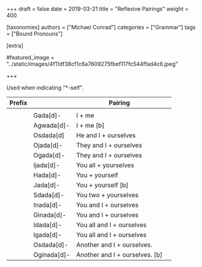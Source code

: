 +++
draft = false
date = 2019-03-21
title = "Reflexive Pairings"
weight = 400

[taxonomies]
authors = ["Michael Conrad"]
categories = ["Grammar"]
tags = ["Bound Pronouns"]

[extra]

#featured_image = "../static/images/4f11df38cf1c6a7609275fbef117fc544ffad4c6.jpeg"

+++

Used when indicating "*-self".

<!-- more -->
| Prefix  |                    | Pairing                        |  | 
|---------|--------------------|--------------------------------|--| 
|         |                    |                                |  | 
|         | Gada[d]-           | I + me                         |  | 
|         | Agwada[d]-         | I + me [b]                     |  | 
|         | Osdada[d]          | He and I + ourselves           |  | 
|         | Ojada[d]-          | They and I + ourselves         |  | 
|         | Ogada[d]-          | They and I + ourselves         |  | 
|         | Ijada[d]-          | You all + yourselves           |  | 
|         | Hada[d]-           | You + yourself                 |  | 
|         | Jada[d]-           | You + yourself [b]             |  | 
|         | Sdada[d]-          | You two + yourselves           |  | 
|         | Inada[d]-          | You and I + ourselves          |  | 
|         | Ginada[d]-         | You and I + ourselves          |  | 
|         | Idada[d]-          | You all and I + ourselves      |  | 
|         | Igada[d]-          | You all and I + ourselves      |  | 
|         | Osdada[d]-         | Another and I + ourselves.     |  | 
|         | Oginada[d]-        | Another and I + ourselves. [b] |  | 
